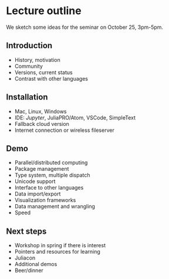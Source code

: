 # Lecture outline

We sketch some ideas for the seminar on October 25, 3pm-5pm.

## Introduction

- History, motivation
- Community
- Versions, current status
- Contrast with other languages

## Installation

- Mac, Linux, Windows
- IDE: *Jupyter*, JuliaPRO/Atom, VSCode, SimpleText
- Fallback cloud version
- Internet connection or wireless fileserver

## Demo

- Parallel/distributed computing
- Package management
- Type system, multiple dispatch
- Unicode support
- Interface to other languages
- Data import/export
- Visualization frameworks
- Data management and wrangling
- Speed

## Next steps

- Workshop in spring if there is interest
- Pointers and resources for learning
- Juliacon
- Additional demos
- Beer/dinner
